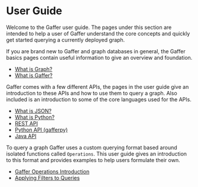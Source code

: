 # User Guide

Welcome to the Gaffer user guide. The pages under this section are intended to
help a user of Gaffer understand the core concepts and quickly get started
querying a currently deployed graph.

If you are brand new to Gaffer and graph databases in general, the Gaffer basics
pages contain useful information to give an overview and foundation.

- [What is Graph?](./gaffer-basics/what-is-a-graph.md)
- [What is Gaffer?](./gaffer-basics/what-is-gaffer.md)

Gaffer comes with a few different APIs, the pages in the user guide give an
introduction to these APIs and how to use them to query a graph. Also included
is an introduction to some of the core languages used for the APIs.

- [What is JSON?](./gaffer-basics/what-is-json.md)
- [What is Python?](./gaffer-basics/what-is-python.md)
- [REST API](./apis/rest-api.md)
- [Python API (gafferpy)](./apis/python-api.md)
- [Java API](./apis/java-api.md)

To query a graph Gaffer uses a custom querying format based around isolated
functions called `Operations`. This user guide gives an introduction to this
format and provides examples to help users formulate their own.

- [Gaffer Operations Introduction](./query/gaffer-syntax/operations.md)
- [Applying Filters to Queries](./query/gaffer-syntax/filtering.md)
